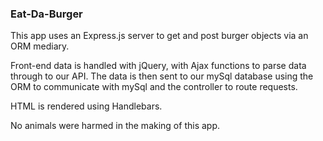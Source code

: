 ### Eat-Da-Burger

This app uses an Express.js server to get and post burger objects via an ORM mediary. 

Front-end data is handled with jQuery, with Ajax functions to parse data through to our API. The data is then sent to our mySql database using the ORM to communicate with mySql and the controller to route requests. 

HTML is rendered using Handlebars. 

No animals were harmed in the making of this app.